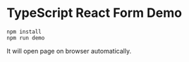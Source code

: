 TypeScript React Form Demo
=================================

```
npm install
npm run demo
```

It will open page on browser automatically.
